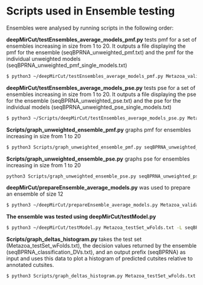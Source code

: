 
# Scripts used in Ensemble testing

Ensembles were analysed by running scripts in the following order:

**deepMirCut/testEnsembles\_average\_models\_pmf&#46;py** tests pmf for a set of ensembles increasing in size from 1 to 20.  It outputs a file displaying the pmf for the ensemble (seqBPRNA\_unweighted\_pmf.txt) and the pmf for the individual unweighted models (seqBPRNA\_unweighted\_pmf\_single\_models.txt)
```sh
$ python3 ~/deepMirCut/testEnsembles_average_models_pmf.py Metazoa_validationSet_mult_wFolds.txt -L seqBPRNA_modelList.txt -o seqBPRNA -d --input_setting 2
```

**deepMirCut/testEnsembles\_average\_models\_pse&#46;py** tests pse for a set of ensembles increasing in size from 1 to 20.  It outputs a file displaying the pse for the ensemble (seqBPRNA\_unweighted\_pse.txt) and the pse for the individual models (seqBPRNA\_unweighted\_pse\_single\_models.txt)
```sh
$ python3 ~/Scripts/deepMirCut/testEnsembles_average_models_pse.py Metazoa_validationSet_mult_wFolds.txt -L seqBPRNA_modelList.txt -o seqBPRNA -d --input_setting 2
```

**Scripts/graph\_unweighted\_ensemble\_pmf&#46;py** graphs pmf for ensembles increasing in size from 1 to 20
```sh
$ python3 Scripts/graph_unweighted_ensemble_pmf.py seqBPRNA_unweighted_pmf.txt seqBPRNA_unweighted_pmf_single_models.txt
```

**Scripts/graph\_unweighted\_ensemble\_pse&#46;py** graphs pse for ensembles increasing in size from 1 to 20
```sh
python3 Scripts/graph_unweighted_ensemble_pse.py seqBPRNA_unweighted_pse.txt seqBPRNA_unweighted_pse_single_models.txt
```

**deepMirCut/prepareEnsemble\_average\_models&#46;py** was used to prepare an ensemble of size 12
```sh
$ python3 ~/deepMirCut/prepareEnsemble_average_models.py Metazoa_validationSet_mult_wFolds.txt -L seqBPRNA_modelList.txt -o seqBPRNA -d --input_setting 2 -n 12
```

**The ensemble was tested using deepMirCut/testModel&#46;py**
```sh
$ python3 ~/deepMirCut/testModel.py Metazoa_testSet_wFolds.txt -L seqBPRNA_ensemble_list.txt -o seqBPRNA -d --input_setting 2
```

**Scripts/graph\_deltas\_histogram&#46;py** takes the test set (Metazoa\_testSet\_wFolds.txt), the decision values returned by the ensemble (seqBPRNA\_classification\_DVs.txt), and an output prefix (seqBPRNA) as input and uses this data to plot a histogram of predicted cutsites relative to annotated cutsites. 
```sh
$ python3 Scripts/graph_deltas_histogram.py Metazoa_testSet_wFolds.txt seqBPRNA_classification_DVs.txt seqBPRNA
```